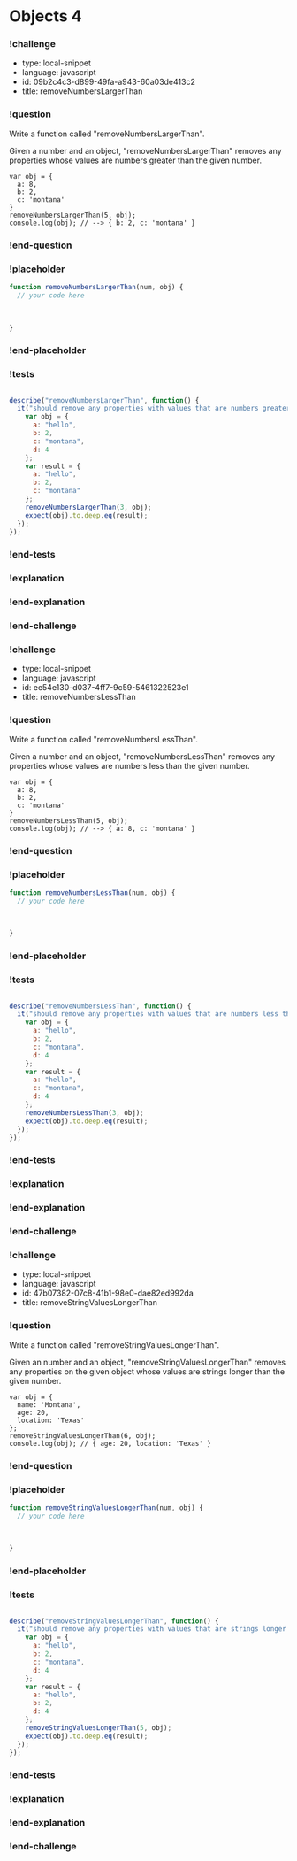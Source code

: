 # Objects 4

### !challenge

* type: local-snippet
* language: javascript
* id: 09b2c4c3-d899-49fa-a943-60a03de413c2
* title: removeNumbersLargerThan

### !question

Write a function called "removeNumbersLargerThan".

Given a number and an object, "removeNumbersLargerThan" removes any properties whose values are numbers greater than the given number.

```
var obj = {
  a: 8,
  b: 2,
  c: 'montana'
}
removeNumbersLargerThan(5, obj);
console.log(obj); // --> { b: 2, c: 'montana' }
```

### !end-question

### !placeholder

```js
function removeNumbersLargerThan(num, obj) {
  // your code here
   

   
}
```

### !end-placeholder

### !tests

```js

describe("removeNumbersLargerThan", function() {
  it("should remove any properties with values that are numbers greater than num", function() {
    var obj = {
      a: "hello",
      b: 2,
      c: "montana",
      d: 4
    };
    var result = {
      a: "hello",
      b: 2,
      c: "montana"
    };
    removeNumbersLargerThan(3, obj);
    expect(obj).to.deep.eq(result);
  });
});


```

### !end-tests

### !explanation

### !end-explanation

### !end-challenge

### !challenge

* type: local-snippet
* language: javascript
* id: ee54e130-d037-4ff7-9c59-5461322523e1
* title: removeNumbersLessThan

### !question

Write a function called "removeNumbersLessThan".

Given a number and an object, "removeNumbersLessThan" removes any properties whose values are numbers less than the given number.

```
var obj = {
  a: 8,
  b: 2,
  c: 'montana'
}
removeNumbersLessThan(5, obj);
console.log(obj); // --> { a: 8, c: 'montana' }
```

### !end-question

### !placeholder

```js
function removeNumbersLessThan(num, obj) {
  // your code here
   

   
}
```

### !end-placeholder

### !tests

```js

describe("removeNumbersLessThan", function() {
  it("should remove any properties with values that are numbers less than num", function() {
    var obj = {
      a: "hello",
      b: 2,
      c: "montana",
      d: 4
    };
    var result = {
      a: "hello",
      c: "montana",
      d: 4
    };
    removeNumbersLessThan(3, obj);
    expect(obj).to.deep.eq(result);
  });
});


```

### !end-tests

### !explanation

### !end-explanation

### !end-challenge

### !challenge

* type: local-snippet
* language: javascript
* id: 47b07382-07c8-41b1-98e0-dae82ed992da
* title: removeStringValuesLongerThan

### !question

Write a function called "removeStringValuesLongerThan".

Given an number and an object, "removeStringValuesLongerThan" removes any properties on the given object whose values are strings longer than the given number.

```
var obj = {
  name: 'Montana',
  age: 20,
  location: 'Texas'
};
removeStringValuesLongerThan(6, obj);
console.log(obj); // { age: 20, location: 'Texas' }
```

### !end-question

### !placeholder

```js
function removeStringValuesLongerThan(num, obj) {
  // your code here
   

   
}
```

### !end-placeholder

### !tests

```js

describe("removeStringValuesLongerThan", function() {
  it("should remove any properties with values that are strings longer than num", function() {
    var obj = {
      a: "hello",
      b: 2,
      c: "montana",
      d: 4
    };
    var result = {
      a: "hello",
      b: 2,
      d: 4
    };
    removeStringValuesLongerThan(5, obj);
    expect(obj).to.deep.eq(result);
  });
});


```

### !end-tests

### !explanation

### !end-explanation

### !end-challenge
